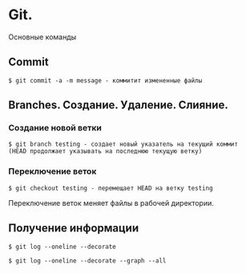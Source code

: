 Git.
====
Основные команды

Commit
------

    $ git commit -a -m message - коммитит измененные файлы

Branches. Создание. Удаление. Слияние.
--------------------------------------

### Создание новой ветки

    $ git branch testing - создает новый указатель на текущий коммит  
    (HEAD продолжает указывать на последнюю текущую ветку)
    
### Переключение веток

    $ git checkout testing - перемещает HEAD на ветку testing

Переключение веток меняет файлы в рабочей директории.    
    
Получение информации
--------------------

    $ git log --oneline --decorate
    
    $ git log --oneline --decorate --graph --all
